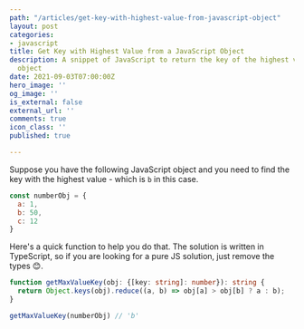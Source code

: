 ```yaml
---
path: "/articles/get-key-with-highest-value-from-javascript-object"
layout: post
categories:
- javascript
title: Get Key with Highest Value from a JavaScript Object
description: A snippet of JavaScript to return the key of the highest value in an
  object
date: 2021-09-03T07:00:00Z
hero_image: ''
og_image: ''
is_external: false
external_url: ''
comments: true
icon_class: ''
published: true

---
```

Suppose you have the following JavaScript object and you need to find the key with the highest value - which is `b` in this case.

```javascript
const numberObj = {
  a: 1,
  b: 50,
  c: 12
}
```

Here's a quick function to help you do that. The solution is written in TypeScript, so if you are looking for a pure JS solution, just remove the types 😊.

```typescript
function getMaxValueKey(obj: {[key: string]: number}): string {
  return Object.keys(obj).reduce((a, b) => obj[a] > obj[b] ? a : b);
}

getMaxValueKey(numberObj) // 'b'
```